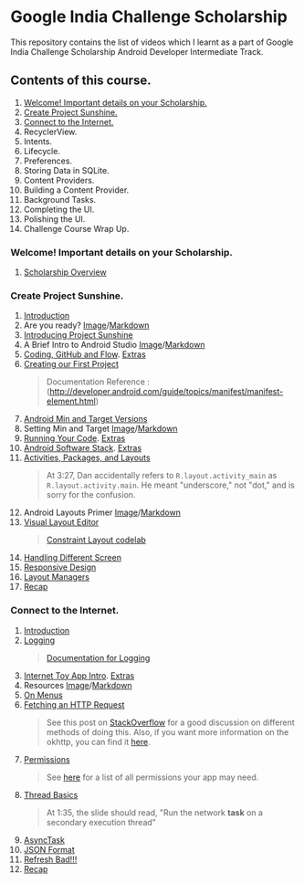 # Google India Challenge Scholarship
This repository contains the list of videos which I learnt as a part of Google India Challenge Scholarship Android Developer Intermediate Track.
## Contents of this course.
  1. [Welcome! Important details on your Scholarship.](#welcome-important-details-on-your-scholarship)
  2. [Create Project Sunshine.](#create-project-sunshine)
  3. [Connect to the Internet.](#connect-to-the-internet) 
  4. RecyclerView.
  5. Intents.
  6. Lifecycle.
  7. Preferences.
  8. Storing Data in SQLite.
  9. Content Providers.
  10. Building a Content Provider.
  11. Background Tasks.
  12. Completing the UI.
  13. Polishing the UI.
  14. Challenge Course Wrap Up.
    
### Welcome! Important details on your Scholarship.
  1. [Scholarship Overview](https://www.youtube.com/watch?time_continue=1&v=dyl46-Cgeeg)
  
  
  
### Create Project Sunshine.
  1. [Introduction](https://www.youtube.com/watch?time_continue=5&v=junCRL5Jm2w)
  2. Are you ready? [Image](https://github.com/Jeetu95/Google-India-Challenge-Scholarship/blob/master/Images/Create%20Project%20Sunshine./Are%20you%20ready%3F.png)/[Markdown](https://github.com/Jeetu95/Google-India-Challenge-Scholarship/blob/master/Markdown/Create%20Project%20Sunshine./Are%20you%20ready%3F.md)
  3. [Introducing Project Sunshine](https://www.youtube.com/watch?time_continue=5&v=q7uhEwfUao4)
  4. A Brief Intro to Android Studio [Image](https://github.com/Jeetu95/Google-India-Challenge-Scholarship/blob/master/Images/Create%20Project%20Sunshine./A%20Brief%20Intro%20to%20Android%20Studio.png)/[Markdown](https://github.com/Jeetu95/Google-India-Challenge-Scholarship/blob/master/Markdown/Create%20Project%20Sunshine./A%20Brief%20Intro%20to%20Android%20Studio.md)
  5. [Coding, GitHub and Flow](https://www.youtube.com/watch?v=xDboyz4cJ5Q). [Extras](https://github.com/Jeetu95/Google-India-Challenge-Scholarship/blob/master/Markdown/Create%20Project%20Sunshine./Coding%2C%20GitHub%20and%20Flow.md)
  6. [Creating our First Project](https://youtu.be/rAZdrSGgQAI)
     > Documentation Reference : (http://developer.android.com/guide/topics/manifest/manifest-element.html)
  7. [Android Min and Target Versions](https://youtu.be/898kbKepSQs)
  8. Setting Min and Target [Image](https://github.com/Jeetu95/Google-India-Challenge-Scholarship/blob/master/Images/Create%20Project%20Sunshine./Setting%20Min%20and%20Target.png)/[Markdown](https://github.com/Jeetu95/Google-India-Challenge-Scholarship/blob/master/Markdown/Create%20Project%20Sunshine./Setting%20Min%20and%20Target.md)
  9. [Running Your Code](https://youtu.be/pFoiA6ugWw4). [Extras](https://github.com/Jeetu95/Google-India-Challenge-Scholarship/blob/master/Markdown/Create%20Project%20Sunshine./Running%20Your%20Code.md)
  10. [Android Software Stack](https://youtu.be/Gh5sbpd4T_k). [Extras](https://github.com/Jeetu95/Google-India-Challenge-Scholarship/blob/master/Images/Create%20Project%20Sunshine./Android%20Software%20Stack.png)
  11. [Activities, Packages, and Layouts](https://youtu.be/48bHFscZny8)
      > At 3:27, Dan accidentally refers to `R.layout.activity_main` as `R.layout.activity.main`. He meant "underscore," not "dot," and is sorry for the confusion.
  12. Android Layouts Primer [Image](https://github.com/Jeetu95/Google-India-Challenge-Scholarship/blob/master/Images/Create%20Project%20Sunshine./Android%20Layouts%20Primer.png)/[Markdown](https://github.com/Jeetu95/Google-India-Challenge-Scholarship/blob/master/Markdown/Create%20Project%20Sunshine./Android%20Layouts%20Primer.md)
  13. [Visual Layout Editor](https://youtu.be/JR5HK9IXE70)
      > [Constraint Layout codelab](https://codelabs.developers.google.com/codelabs/constraint-layout)
  14. [Handling Different Screen](https://youtu.be/TnNNbFWq_UE)
  15. [Responsive Design](https://youtu.be/ENGV-KPs5ns)
  16. [Layout Managers](https://youtu.be/EAyOlmSuDbY)
  17. [Recap](https://youtu.be/dJSkTtHB5fU)
 
  
  
### Connect to the Internet.
  1. [Introduction](https://youtu.be/n2fqTGPTbOM)
  2. [Logging](https://youtu.be/i8CELIzOXCs)
     > [Documentation for Logging](https://developer.android.com/reference/android/util/Log.html)
  3. [Internet Toy App Intro](https://youtu.be/1YOwjTmpYiA). [Extras](https://github.com/Jeetu95/Google-India-Challenge-Scholarship/blob/master/Markdown/Connect%20to%20the%20Internet./Internet%20Toy%20App%20Intro.md)
  4. Resources [Image](https://github.com/Jeetu95/Google-India-Challenge-Scholarship/blob/master/Images/Connect%20to%20the%20Internet./Resources.png)/[Markdown](https://github.com/Jeetu95/Google-India-Challenge-Scholarship/blob/master/Markdown/Connect%20to%20the%20Internet./Resources.md)
  5. [On Menus](https://youtu.be/vB84S_uMUu8)
  6. [Fetching an HTTP Request](https://youtu.be/4rl1pR_06MY)
     > See this post on [StackOverflow](http://stackoverflow.com/questions/309424/read-convert-an-inputstream-to-a-string) for a good discussion on different methods of doing this. Also, if you want more information on the okhttp, you can find it [here](http://square.github.io/okhttp/).
  7. [Permissions](https://youtu.be/fq3y6NK61N0)
     > See [here](https://developer.android.com/guide/topics/security/permissions.html) for a list of all permissions your app may need.
  8. [Thread Basics](https://youtu.be/fos0rP73LFc)
     > At 1:35, the slide should read, "Run the network **task** on a secondary execution thread"
  9. [AsyncTask](https://youtu.be/8CO0UmLZH80)
  10. [JSON Format](https://youtu.be/0IOCgHrTJGU)
  11. [Refresh Bad!!!](https://youtu.be/kO-afY-fUEE)
  12. [Recap](https://youtu.be/i6B4H79Q76E)
